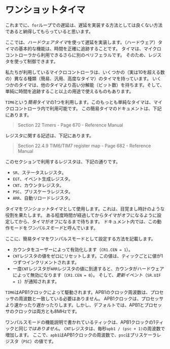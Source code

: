 <!-- # One-shot timer -->

# ワンショットタイマ

<!-- I hope that, by now, I have convinced you that `for` loop delays are a poor way to implement delays. -->

これまでに、`for`ループでの遅延は、遅延を実装する方法としては良くない方法であると納得してもらっていると思います。

<!-- 
Now, we'll implement delays using a *hardware timer*. The basic function of a (hardware) timer is
... to keep precise track of time. A timer is yet another peripheral that's available to the
microcontroller; thus it can be controlled using registers.
 -->

ここでは、*ハードウェアタイマ*を使って遅延を実装します。（ハードウェア）タイマの基本的な機能は、時間を正確に追跡することです。
タイマは、マイクロコントローラから利用できるさらに別のペリフェラルです。
そのため、レジスタを使って制御できます。

<!-- 
The microcontroller we are using has several (in fact, more than 10) timers of different kinds
(basic, general purpose, and advanced timers) available to it. Some timers have more *resolution*
(number of bits) than others and some can be used for more than just keeping track of time.
 -->

私たちが利用しているマイクロコントローラは、いくつかの（実は10を超える数の）異なる種類（簡易、汎用、高度なタイマ）のタイマを持っています。
いくつかのタイマは、他のタイマより高い分解能（ビット数）を持ちます。そして、単純に時間を追跡すること以上の用途で使えるものもあります。

<!-- 
We'll be using one of the *basic* timers: `TIM6`. This is one of the simplest timers available in
our microcontroller. The documentation for basic timers is in the following section:
 -->

`TIM6`という*簡易*タイマの1つを利用します。このもっとも単純なタイマは、マイクロコントローラ内で利用可能です。
この簡易タイマのドキュメントは、下記にあります。

> Section 22 Timers - Page 670 - Reference Manual

<!-- Its registers are documented in: -->

レジスタに関する記述は、下記にあります。

> Section 22.4.9 TIM6/TIM7 register map - Page 682 - Reference Manual

<!-- The registers we'll be using in this section are: -->

このセクションで利用するレジスタは、下記の通りです。

<!-- 
- `SR`, the status register.
- `EGR`, the event generation register.
- `CNT`, the counter register.
- `PSC`, the prescaler register.
- `ARR`, the autoreload register.
 -->

- `SR`、ステータスレジスタ。
- `EGT`、イベント生成レジスタ。
- `CNT`、カウンタレジスタ。
- `PSC`、プリスケーラレジスタ。
- `ARR`、自動リロードレジスタ。

<!-- 
We'll be using the timer as a *one-shot* timer. It will sort of work like an alarm clock. We'll set
the timer to go off after some amount of time and then we'll wait until the timer goes off. The
documentation refers to this mode of operation as *one pulse mode*.
 -->

タイマを*ワンショット*タイマとして使用します。これは、目覚まし時計のような役割を果たします。
ある程度時間が経過してからタイマがオフになるように設定してから、タイマがオフになるまで待ちます。
ドキュメント内では、この動作モードを*ワンパルスモード*と呼んでいます。

<!-- 
Here's a description of how a basic timer works when configured in one pulse mode:
 -->

ここに、簡易タイマをワンパルスモードとして設定する方法を記載します。

<!-- 
- The counter is enabled by the user (`CR1.CEN = 1`).
- The `CNT` register resets its value to zero and, on each tick, its value gets incremented by one.
- Once the `CNT` register has reached the value of the `ARR` register, the counter will be disabled
  by hardware (`CR1.CEN = 0`) and an *update event* will be raised (`SR.UIF = 1`).
 -->

- カウンタをユーザーによって有効化します（`CR1.CEN = 1`）。
- `CNT`レジスタの値をゼロにリセットします。この値は、ティックごとに値が1つずつインクリメントされます。
- 一度`CNT`レジスタが`ARR`レジスタの値に到達すると、カウンタがハードウェアによって無効になります（`CR1.CEN = 0`）。
  そして、*更新イベント*（`SR.UIF = 1`）が通知されます。

<!-- 
`TIM6` is driven by the APB1 clock, whose frequency doesn't have to necessarily match the processor
frequency. That is, the APB1 clock could be running faster or slower. The default, however, is that
both APB1 and the processor are clocked at 8 MHz.
 -->

`TIM6`はAPB1クロックによって駆動されます。APB1のクロック周波数は、プロセッサの周波数と一致している必要はありません。
APB1クロックは、プロセッサより速かったり遅かったりします。しかし、デフォルトでは、APB1とプロセッサのクロックは両方とも8MHzです。

<!-- 
The tick mentioned in the functional description of the one pulse mode is *not* the same as one
tick of the APB1 clock. The `CNT` register increases at a frequency of `apb1 / (psc + 1)`
times per second, where `apb1` is the frequency of the APB1 clock and `psc` is the value of the
prescaler register, `PSC`.
 -->

ワンパルスモードの機能説明で書かれているティックは、APB1クロックの1ティックと同じ*ではありません*。
`CNT`レジスタは、毎秒`apb1 / (psc + 1)`の周波数で増加します。
ここで、`apb1`はAPB1クロックの周波数で、`psc`はプリスケーラレジスタ（`PSC`）の値です。
